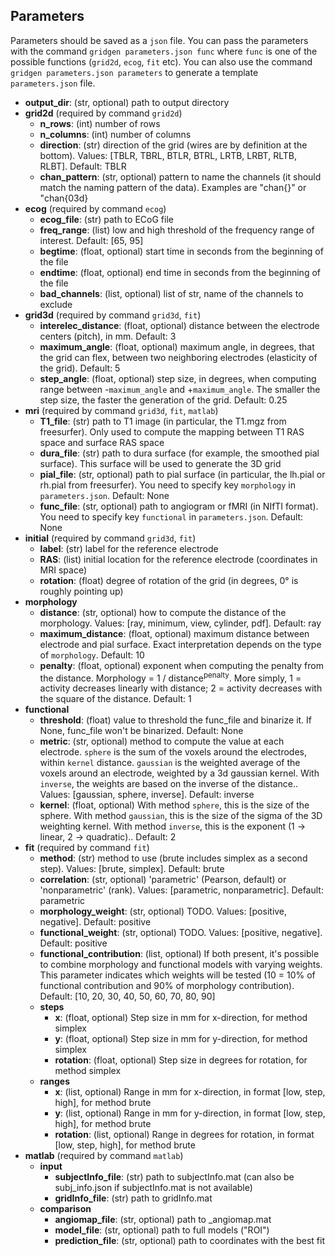 ## Parameters

Parameters should be saved as a `json` file.
You can pass the parameters with the command `gridgen parameters.json func` where `func` is one of the possible functions (`grid2d`, `ecog`, `fit` etc).
You can also use the command `gridgen parameters.json parameters` to generate a template `parameters.json` file.

- **output_dir**: (str, optional) path to output directory
- **grid2d** (required by command `grid2d`)
  - **n_rows**: (int) number of rows
  - **n_columns**: (int) number of columns
  - **direction**: (str) direction of the grid (wires are by definition at the bottom). Values: [TBLR, TBRL, BTLR, BTRL, LRTB, LRBT, RLTB, RLBT]. Default: TBLR
  - **chan_pattern**: (str, optional) pattern to name the channels (it should match the naming pattern of the data). Examples are "chan{}" or "chan{03d}
- **ecog** (required by command `ecog`)
  - **ecog_file**: (str) path to ECoG file
  - **freq_range**: (list) low and high threshold of the frequency range of interest. Default: [65, 95]
  - **begtime**: (float, optional) start time in seconds from the beginning of the file
  - **endtime**: (float, optional) end time in seconds from the beginning of the file
  - **bad_channels**: (list, optional) list of str, name of the channels to exclude
- **grid3d** (required by command `grid3d`, `fit`)
  - **interelec_distance**: (float, optional) distance between the electrode centers (pitch), in mm. Default: 3
  - **maximum_angle**: (float, optional) maximum angle, in degrees, that the grid can flex, between two neighboring electrodes (elasticity of the grid). Default: 5
  - **step_angle**: (float, optional) step size, in degrees, when computing range between -`maximum_angle` and +`maximum_angle`. The smaller the step size, the faster the generation of the grid. Default: 0.25
- **mri** (required by command `grid3d`, `fit`, `matlab`)
  - **T1_file**: (str) path to T1 image (in particular, the T1.mgz from freesurfer). Only used to compute the mapping between T1 RAS space and surface RAS space
  - **dura_file**: (str) path to dura surface (for example, the smoothed pial surface). This surface will be used to generate the 3D grid
  - **pial_file**: (str, optional) path to pial surface (in particular, the lh.pial or rh.pial from freesurfer). You need to specify key `morphology` in `parameters.json`. Default: None
  - **func_file**: (str, optional) path to angiogram or fMRI (in NIfTI format). You need to specify key `functional` in `parameters.json`. Default: None
- **initial** (required by command `grid3d`, `fit`)
  - **label**: (str) label for the reference electrode
  - **RAS**: (list) initial location for the reference electrode (coordinates in MRI space)
  - **rotation**: (float) degree of rotation of the grid (in degrees, 0° is roughly pointing up)
- **morphology**
  - **distance**: (str, optional) how to compute the distance of the morphology. Values: [ray, minimum, view, cylinder, pdf]. Default: ray
  - **maximum_distance**: (float, optional) maximum distance between electrode and pial surface. Exact interpretation depends on the type of `morphology`. Default: 10
  - **penalty**: (float, optional) exponent when computing the penalty from the distance. Morphology = 1 / distance<sup>penalty</sup>. More simply, 1 = activity decreases linearly with distance; 2 = activity decreases with the square of the distance. Default: 1
- **functional**
  - **threshold**: (float) value to threshold the func_file and binarize it. If None, func_file won't be binarized. Default: None
  - **metric**: (str, optional) method to compute the value at each electrode. `sphere` is the sum of the voxels around the electrodes, within `kernel` distance. `gaussian` is the weighted average of the voxels around an electrode, weighted by a 3d gaussian kernel. With `inverse`, the weights are based on the inverse of the distance.. Values: [gaussian, sphere, inverse]. Default: inverse
  - **kernel**: (float, optional) With method `sphere`, this is the size of the sphere. With method `gaussian`, this is the size of the sigma of the 3D weighting kernel. With method `inverse`, this is the exponent (1 -> linear, 2 -> quadratic).. Default: 2
- **fit** (required by command `fit`)
  - **method**: (str) method to use (brute includes simplex as a second step). Values: [brute, simplex]. Default: brute
  - **correlation**: (str, optional) 'parametric' (Pearson, default) or 'nonparametric' (rank). Values: [parametric, nonparametric]. Default: parametric
  - **morphology_weight**: (str, optional) TODO. Values: [positive, negative]. Default: positive
  - **functional_weight**: (str, optional) TODO. Values: [positive, negative]. Default: positive
  - **functional_contribution**: (list, optional) If both present, it's possible to combine morphology and functional models with varying weights. This parameter indicates which weights will be tested (10 = 10% of functional contribution and 90% of morphology contribution). Default: [10, 20, 30, 40, 50, 60, 70, 80, 90]
  - **steps**
    - **x**: (float, optional) Step size in mm for x-direction, for method simplex
    - **y**: (float, optional) Step size in mm for y-direction, for method simplex
    - **rotation**: (float, optional) Step size in degrees for rotation, for method simplex
  - **ranges**
    - **x**: (list, optional) Range in mm for x-direction, in format [low, step, high], for method brute
    - **y**: (list, optional) Range in mm for y-direction, in format [low, step, high], for method brute
    - **rotation**: (list, optional) Range in degrees for rotation, in format [low, step, high], for method brute
- **matlab** (required by command `matlab`)
  - **input**
    - **subjectInfo_file**: (str) path to subjectInfo.mat (can also be subj_info.json if subjectInfo.mat is not available)
    - **gridInfo_file**: (str) path to gridInfo.mat
  - **comparison**
    - **angiomap_file**: (str, optional) path to _angiomap.mat
    - **model_file**: (str, optional) path to full models ("ROI")
    - **prediction_file**: (str, optional) path to coordinates with the best fit